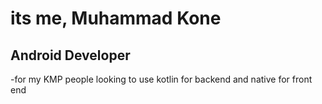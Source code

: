 # its me, Muhammad Kone 

Android Developer 
---
-for my KMP people looking to use kotlin for backend and native for front end
